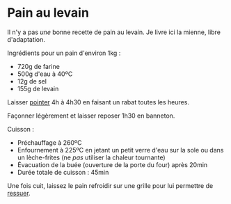 # Pain au levain

Il n'y a pas _une_ bonne recette de pain au levain. Je livre ici la mienne,
libre d'adaptation.

Ingrédients pour un pain d'environ 1kg :

* 720g de farine
* 500g d'eau à 40ºC
* 12g de sel
* 155g de levain

Laisser [pointer](etapes-panification.md) 4h à 4h30 en faisant un rabat toutes
les heures.

Façonner légèrement et laisser reposer 1h30 en banneton.

Cuisson :

* Préchauffage à 260ºC
* Enfournement à 225ºC en jetant un petit verre d'eau sur la sole ou dans un lèche-frites
  (ne *pas* utiliser la chaleur tournante)
* Évacuation de la buée (ouverture de la porte du four) après 20min
* Durée totale de cuisson : 45min

Une fois cuit, laissez le pain refroidir sur une grille pour lui permettre de
[ressuer](etapes-panification.md#ressuage).

